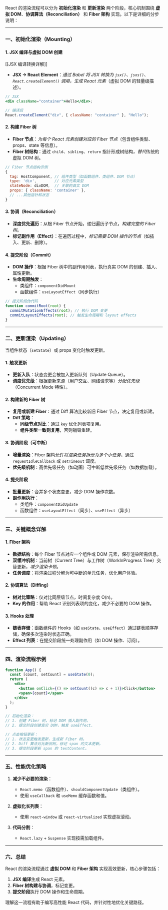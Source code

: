 React 的渲染流程可以分为 **初始化渲染** 和 **更新渲染** 两个阶段，核心机制围绕 **虚拟 DOM**、**协调算法（Reconciliation）** 和 **Fiber 架构** 实现。以下是详细的分步说明：

---

### 一、初始化渲染（Mounting）

#### 1. JSX 编译与虚拟 DOM 创建
[[JSX 编译转换详解]]
- **JSX → React Element**：*通过 Babel 将 JSX 转换为 `jsx()`、`jsxs()`、`React.createElement()` 调用，生成 React 元素*（虚拟 DOM 的轻量级描述）。

```jsx
// JSX
<div className="container">Hello</div>;

// 编译后
React.createElement("div", { className: "container" }, "Hello");
```

#### 2. 构建 Fiber 树

- **Fiber 节点**：*为每个 React 元素创建对应的 Fiber 节点*（包含组件类型、props、state 等信息）。
- **Fiber 树结构**：通过 `child`、`sibling`、`return` 指针形成树结构，*替代*传统的虚拟 DOM 树。

```javascript
// Fiber 节点结构示例
{
  tag: HostComponent, // 组件类型（如函数组件、类组件、DOM 节点）
  type: 'div',        // 对应元素类型
  stateNode: divDOM,  // 关联的真实 DOM
  props: { className: 'container' },
  // ...其他指针和状态
}
```

#### 3. 协调（Reconciliation）

- **深度优先遍历**：从根 Fiber 节点开始，递归遍历子节点，*构建完整的 Fiber 树*。
- **标记副作用（Effect）**：在遍历过程中，*标记需要 DOM 操作的节点*（如插入、更新、删除）。

#### 4. 提交阶段（Commit）

- **DOM 操作**：根据 Fiber 树中的副作用列表，执行真实 DOM 的创建、插入、属性更新。
- **生命周期触发**：
  - 类组件：`componentDidMount`
  - 函数组件：`useLayoutEffect`（同步执行）

```javascript
// 提交阶段伪代码
function commitRoot(root) {
  commitMutationEffects(root); // 执行 DOM 变更
  commitLayoutEffects(root); // 触发生命周期和 layout effects
}
```

---

### 二、更新渲染（Updating）

当组件状态（`setState`）或 props 变化时触发更新。

#### 1. 触发更新

- **更新入队**：状态变更会被加入更新队列（Update Queue）。
- **调度优先级**：根据更新来源（用户交互、网络请求等）*分配优先级*（Concurrent Mode 特性）。

#### 2. 构建新的 Fiber 树

- **复用或新建 Fiber**：通过 Diff 算法比较新旧 Fiber 节点，决定复用或新建。
- **Diff 策略**：
  - **同级节点对比**：通过 `key` 优化列表项复用。
  - **组件类型一致则复用**，否则销毁重建。

#### 3. 协调阶段（可中断）

- **增量渲染**：Fiber 架构允许*将渲染任务拆分为多个小任务*，通过 `requestIdleCallback` 或 `setTimeout` 调度。
- **优先级机制**：高优先级任务（如动画）可中断低优先级任务（如数据加载）。

#### 4. 提交阶段

- **批量更新**：合并多个状态变更，减少 DOM 操作次数。
- **副作用执行**：
  - 类组件：`componentDidUpdate`
  - 函数组件：`useLayoutEffect`（同步）、`useEffect`（异步）

---

### 三、关键概念详解

#### 1. Fiber 架构

- **数据结构**：每个 Fiber 节点对应一个组件或 DOM 元素，保存渲染所需信息。
- **双缓冲机制**：当前树（Current Tree）与工作树（WorkInProgress Tree）交替更新，*减少渲染卡顿*。
- **任务调度**：将渲染过程分解为可中断的单元任务，优化用户体验。

#### 2. 协调算法（Diffing）

- **树对比策略**：仅对比同层级节点，时间复杂度 O(n)。
- **Key 的作用**：帮助 React 识别列表项的变化，减少不必要的 DOM 操作。

#### 3. Hooks 处理

- **链表存储**：函数组件的 Hooks（如 `useState`、`useEffect`）通过链表顺序存储，确保多次渲染时状态正确。
- **Effect 列表**：在提交阶段统一处理副作用（如 DOM 操作、订阅）。

---

### 四、渲染流程示例

```jsx
function App() {
  const [count, setCount] = useState(0);
  return (
    <div>
      <button onClick={() => setCount((c) => c + 1)}>Click</button>
      <span>{count}</span>
    </div>
  );
}

// 初始化渲染：
// 1. 创建 Fiber 树，标记 DOM 插入副作用。
// 2. 提交阶段创建真实 DOM，触发 useEffect.

// 点击按钮更新：
// 1. 状态变更触发更新，生成新 Fiber 树。
// 2. Diff 算法对比新旧树，标记 span 的文本更新。
// 3. 提交阶段更新 span 的 textContent。
```

---

### 五、性能优化策略

1. **减少不必要的渲染**：

   - `React.memo`（函数组件）、`shouldComponentUpdate`（类组件）。
   - 使用 `useCallback` 和 `useMemo` 缓存函数和值。

2. **虚拟化长列表**：

   - 使用 `react-window` 或 `react-virtualized` 实现虚拟滚动。

3. **代码分割**：
   - `React.lazy` + `Suspense` 实现按需加载组件。

---

### 六、总结

React 的渲染流程通过 **虚拟 DOM** 和 **Fiber 架构** 实现高效更新，核心步骤包括：

1. **JSX 编译**生成 React 元素。
2. **Fiber 树构建与协调**，标记变更。
3. **提交阶段**执行 DOM 操作和生命周期。

理解这一流程有助于编写高性能 React 代码，并针对性地优化关键路径。
